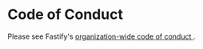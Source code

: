 # Code of Conduct

Please see Fastify's [organization-wide code of conduct
](https://github.com/fastify/.github/blob/main/CODE_OF_CONDUCT.md).

